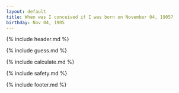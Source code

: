 ```yaml
---
layout: default
title: When was I conceived if I was born on November 04, 1905?
birthday: Nov 04, 1905
---
```


{% include header.md %}

{% include guess.md %}

{% include calculate.md %}

{% include safety.md %}

{% include footer.md %}



